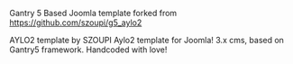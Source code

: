 Gantry 5 Based Joomla template forked from https://github.com/szoupi/g5_aylo2


AYLO2 template by SZOUPI
Aylo2 template for Joomla! 3.x cms, based on Gantry5 framework.
Handcoded with love!
